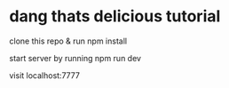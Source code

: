 # dang thats delicious tutorial

clone this repo & run npm install

start server by running npm run dev

visit localhost:7777


